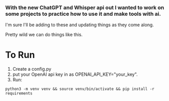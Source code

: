 ### With the new ChatGPT and Whisper api out I wanted to work on some projects to practice how to use it and make tools with ai.  
  
I'm sure I'll be adding to these and updating things as they come along.  
  
Pretty wild we can do things like this.  
  
  
  # To Run  
  1) Create a config.py  
  2) put your OpenAI api key in as OPENAI_API_KEY="your_key".  
  3) Run:
    
    python3 -m venv venv && source venv/bin/activate && pip install -r requirements